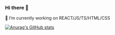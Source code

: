 ### Hi there 👋

🔭 I’m currently working on
REACT/JS/TS/HTML/CSS


[![Anurag's GitHub stats](https://github-readme-stats.vercel.app/api?username=anthonyruv)](https://github.com/anuraghazra/github-readme-stats)

